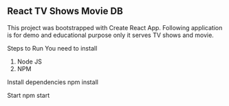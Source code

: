 
## React TV Shows Movie DB
This project was bootstrapped with Create React App.
Following application is for demo and educational purpose only it serves TV shows and movie.

 Steps to Run
You need to install
1. Node JS
2. NPM

Install dependencies
npm install

Start
npm start
